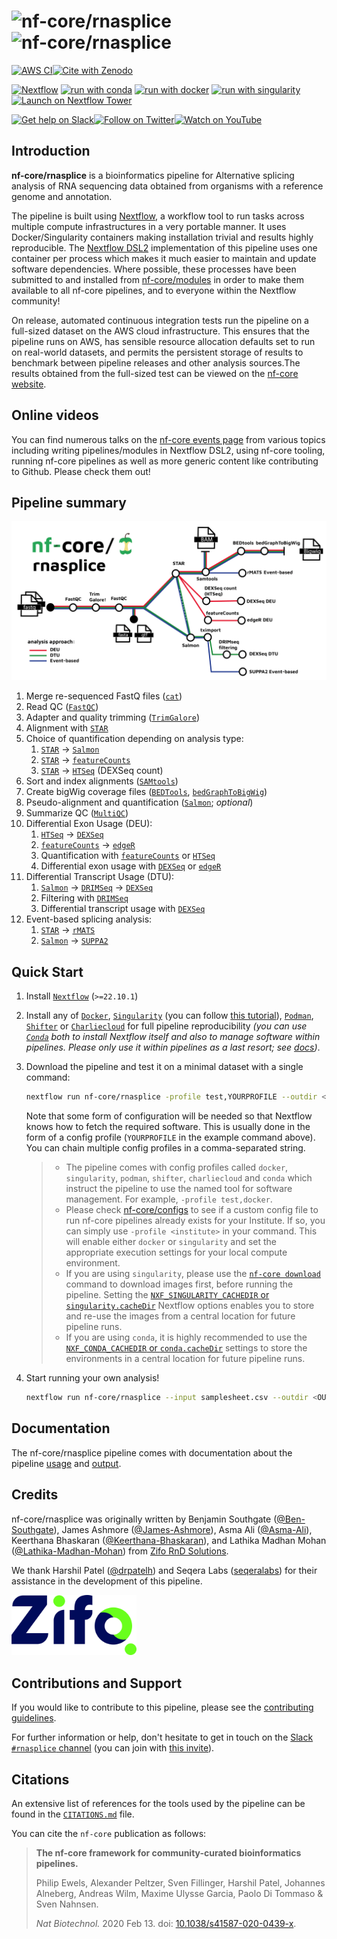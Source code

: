 # ![nf-core/rnasplice](docs/images/nf-core-rnasplice_logo_light.png#gh-light-mode-only) ![nf-core/rnasplice](docs/images/nf-core-rnasplice_logo_dark.png#gh-dark-mode-only)

[![AWS CI](https://img.shields.io/badge/CI%20tests-full%20size-FF9900?labelColor=000000&logo=Amazon%20AWS)](https://nf-co.re/rnasplice/results)[![Cite with Zenodo](http://img.shields.io/badge/DOI-10.5281/zenodo.XXXXXXX-1073c8?labelColor=000000)](https://doi.org/10.5281/zenodo.XXXXXXX)

[![Nextflow](https://img.shields.io/badge/nextflow%20DSL2-%E2%89%A522.10.1-23aa62.svg)](https://www.nextflow.io/)
[![run with conda](http://img.shields.io/badge/run%20with-conda-3EB049?labelColor=000000&logo=anaconda)](https://docs.conda.io/en/latest/)
[![run with docker](https://img.shields.io/badge/run%20with-docker-0db7ed?labelColor=000000&logo=docker)](https://www.docker.com/)
[![run with singularity](https://img.shields.io/badge/run%20with-singularity-1d355c.svg?labelColor=000000)](https://sylabs.io/docs/)
[![Launch on Nextflow Tower](https://img.shields.io/badge/Launch%20%F0%9F%9A%80-Nextflow%20Tower-%234256e7)](https://tower.nf/launch?pipeline=https://github.com/nf-core/rnasplice)

[![Get help on Slack](http://img.shields.io/badge/slack-nf--core%20%23rnasplice-4A154B?labelColor=000000&logo=slack)](https://nfcore.slack.com/channels/rnasplice)[![Follow on Twitter](http://img.shields.io/badge/twitter-%40nf__core-1DA1F2?labelColor=000000&logo=twitter)](https://twitter.com/nf_core)[![Watch on YouTube](http://img.shields.io/badge/youtube-nf--core-FF0000?labelColor=000000&logo=youtube)](https://www.youtube.com/c/nf-core)

## Introduction

**nf-core/rnasplice** is a bioinformatics pipeline for Alternative splicing analysis of RNA sequencing data obtained from organisms with a reference genome and annotation.

The pipeline is built using [Nextflow](https://www.nextflow.io), a workflow tool to run tasks across multiple compute infrastructures in a very portable manner. It uses Docker/Singularity containers making installation trivial and results highly reproducible. The [Nextflow DSL2](https://www.nextflow.io/docs/latest/dsl2.html) implementation of this pipeline uses one container per process which makes it much easier to maintain and update software dependencies. Where possible, these processes have been submitted to and installed from [nf-core/modules](https://github.com/nf-core/modules) in order to make them available to all nf-core pipelines, and to everyone within the Nextflow community!

<!-- TODO nf-core: Add full-sized test dataset and amend the paragraph below if applicable -->

On release, automated continuous integration tests run the pipeline on a full-sized dataset on the AWS cloud infrastructure. This ensures that the pipeline runs on AWS, has sensible resource allocation defaults set to run on real-world datasets, and permits the persistent storage of results to benchmark between pipeline releases and other analysis sources.The results obtained from the full-sized test can be viewed on the [nf-core website](https://nf-co.re/rnasplice/results).

## Online videos

You can find numerous talks on the [nf-core events page](https://nf-co.re/events) from various topics including writing pipelines/modules in Nextflow DSL2, using nf-core tooling, running nf-core pipelines as well as more generic content like contributing to Github. Please check them out!

## Pipeline summary

![nf-core/rnasplice metro map](assets/rnasplice_map.png)

1. Merge re-sequenced FastQ files ([`cat`](http://www.linfo.org/cat.html))
2. Read QC ([`FastQC`](https://www.bioinformatics.babraham.ac.uk/projects/fastqc/))
3. Adapter and quality trimming ([`TrimGalore`](https://www.bioinformatics.babraham.ac.uk/projects/trim_galore/))
4. Alignment with [`STAR`](https://github.com/alexdobin/STAR)
5. Choice of quantification depending on analysis type:
   1. [`STAR`](https://github.com/alexdobin/STAR) -> [`Salmon`](https://combine-lab.github.io/salmon/)
   2. [`STAR`](https://github.com/alexdobin/STAR) -> [`featureCounts`](https://academic.oup.com/bioinformatics/article/30/7/923/232889?login=false)
   3. [`STAR`](https://github.com/alexdobin/STAR) -> [`HTSeq`](https://htseq.readthedocs.io/en/master/) (DEXSeq count)
6. Sort and index alignments ([`SAMtools`](https://sourceforge.net/projects/samtools/files/samtools/))
7. Create bigWig coverage files ([`BEDTools`](https://github.com/arq5x/bedtools2/), [`bedGraphToBigWig`](http://hgdownload.soe.ucsc.edu/admin/exe/))
8. Pseudo-alignment and quantification ([`Salmon`](https://combine-lab.github.io/salmon/); _optional_)
9. Summarize QC ([`MultiQC`](http://multiqc.info/))
10. Differential Exon Usage (DEU):
    1. [`HTSeq`](https://htseq.readthedocs.io/en/master/) -> [`DEXSeq`](https://bioconductor.org/packages/devel/bioc/vignettes/DEXSeq/inst/doc/DEXSeq.html)
    2. [`featureCounts`](https://academic.oup.com/bioinformatics/article/30/7/923/232889?login=false) -> [`edgeR`](https://bioconductor.org/packages/release/bioc/html/edgeR.html)
    3. Quantification with [`featureCounts`](https://academic.oup.com/bioinformatics/article/30/7/923/232889?login=false) or [`HTSeq`](https://htseq.readthedocs.io/en/master/)
    4. Differential exon usage with [`DEXSeq`](https://bioconductor.org/packages/devel/bioc/vignettes/DEXSeq/inst/doc/DEXSeq.html) or [`edgeR`](https://bioconductor.org/packages/release/bioc/html/edgeR.html)
11. Differential Transcript Usage (DTU):
    1. [`Salmon`](https://combine-lab.github.io/salmon/) -> [`DRIMSeq`](https://bioconductor.org/packages/release/bioc/html/DRIMSeq.html) -> [`DEXSeq`](https://f1000research.com/articles/7-952)
    2. Filtering with [`DRIMSeq`](https://bioconductor.org/packages/release/bioc/html/DRIMSeq.html)
    3. Differential transcript usage with [`DEXSeq`](https://bioconductor.org/packages/devel/bioc/vignettes/DEXSeq/inst/doc/DEXSeq.html)
12. Event-based splicing analysis:
    1. [`STAR`](https://github.com/alexdobin/STAR) -> [`rMATS`](https://github.com/Xinglab/rmats-turbo)
    2. [`Salmon`](https://combine-lab.github.io/salmon/) -> [`SUPPA2`](https://github.com/comprna/SUPPA)

## Quick Start

1. Install [`Nextflow`](https://www.nextflow.io/docs/latest/getstarted.html#installation) (`>=22.10.1`)

2. Install any of [`Docker`](https://docs.docker.com/engine/installation/), [`Singularity`](https://www.sylabs.io/guides/3.0/user-guide/) (you can follow [this tutorial](https://singularity-tutorial.github.io/01-installation/)), [`Podman`](https://podman.io/), [`Shifter`](https://nersc.gitlab.io/development/shifter/how-to-use/) or [`Charliecloud`](https://hpc.github.io/charliecloud/) for full pipeline reproducibility _(you can use [`Conda`](https://conda.io/miniconda.html) both to install Nextflow itself and also to manage software within pipelines. Please only use it within pipelines as a last resort; see [docs](https://nf-co.re/usage/configuration#basic-configuration-profiles))_.

3. Download the pipeline and test it on a minimal dataset with a single command:

   ```bash
   nextflow run nf-core/rnasplice -profile test,YOURPROFILE --outdir <OUTDIR>
   ```

   Note that some form of configuration will be needed so that Nextflow knows how to fetch the required software. This is usually done in the form of a config profile (`YOURPROFILE` in the example command above). You can chain multiple config profiles in a comma-separated string.

   > - The pipeline comes with config profiles called `docker`, `singularity`, `podman`, `shifter`, `charliecloud` and `conda` which instruct the pipeline to use the named tool for software management. For example, `-profile test,docker`.
   > - Please check [nf-core/configs](https://github.com/nf-core/configs#documentation) to see if a custom config file to run nf-core pipelines already exists for your Institute. If so, you can simply use `-profile <institute>` in your command. This will enable either `docker` or `singularity` and set the appropriate execution settings for your local compute environment.
   > - If you are using `singularity`, please use the [`nf-core download`](https://nf-co.re/tools/#downloading-pipelines-for-offline-use) command to download images first, before running the pipeline. Setting the [`NXF_SINGULARITY_CACHEDIR` or `singularity.cacheDir`](https://www.nextflow.io/docs/latest/singularity.html?#singularity-docker-hub) Nextflow options enables you to store and re-use the images from a central location for future pipeline runs.
   > - If you are using `conda`, it is highly recommended to use the [`NXF_CONDA_CACHEDIR` or `conda.cacheDir`](https://www.nextflow.io/docs/latest/conda.html) settings to store the environments in a central location for future pipeline runs.

4. Start running your own analysis!

   <!-- TODO nf-core: Update the example "typical command" below used to run the pipeline -->

   ```bash
   nextflow run nf-core/rnasplice --input samplesheet.csv --outdir <OUTDIR> --genome GRCh37 -profile <docker/singularity/podman/shifter/charliecloud/conda/institute>
   ```

## Documentation

The nf-core/rnasplice pipeline comes with documentation about the pipeline [usage](https://github.com/zifornd/rnasplice/blob/dev/docs/usage.md) and [output](https://github.com/zifornd/rnasplice/blob/dev/docs/output.md).

## Credits

nf-core/rnasplice was originally written by Benjamin Southgate ([@Ben-Southgate](https://github.com/bensouthgate)), James Ashmore ([@James-Ashmore](https://github.com/jma1991)), Asma Ali ([@Asma-Ali](https://github.com/asmaali98)), Keerthana Bhaskaran ([@Keerthana-Bhaskaran](https://github.com/Keerthana-Bhaskaran-TG)), and Lathika Madhan Mohan ([@Lathika-Madhan-Mohan](https://github.com/lathikaa)) from [Zifo RnD Solutions](https://www.zifornd.com/).

We thank Harshil Patel ([@drpatelh](https://github.com/drpatelh)) and Seqera Labs ([seqeralabs](https://github.com/seqeralabs)) for their assistance in the development of this pipeline.

<img src="docs/images/zifo_logo.jpg" alt="Zifo RnD Solutions" width="200"/>

## Contributions and Support

If you would like to contribute to this pipeline, please see the [contributing guidelines](.github/CONTRIBUTING.md).

For further information or help, don't hesitate to get in touch on the [Slack `#rnasplice` channel](https://nfcore.slack.com/channels/rnasplice) (you can join with [this invite](https://nf-co.re/join/slack)).

## Citations

<!-- TODO nf-core: Add citation for pipeline after first release. Uncomment lines below and update Zenodo doi and badge at the top of this file. -->
<!-- If you use  nf-core/rnasplice for your analysis, please cite it using the following doi: [10.5281/zenodo.XXXXXX](https://doi.org/10.5281/zenodo.XXXXXX) -->

An extensive list of references for the tools used by the pipeline can be found in the [`CITATIONS.md`](CITATIONS.md) file.

You can cite the `nf-core` publication as follows:

> **The nf-core framework for community-curated bioinformatics pipelines.**
>
> Philip Ewels, Alexander Peltzer, Sven Fillinger, Harshil Patel, Johannes Alneberg, Andreas Wilm, Maxime Ulysse Garcia, Paolo Di Tommaso & Sven Nahnsen.
>
> _Nat Biotechnol._ 2020 Feb 13. doi: [10.1038/s41587-020-0439-x](https://dx.doi.org/10.1038/s41587-020-0439-x).
